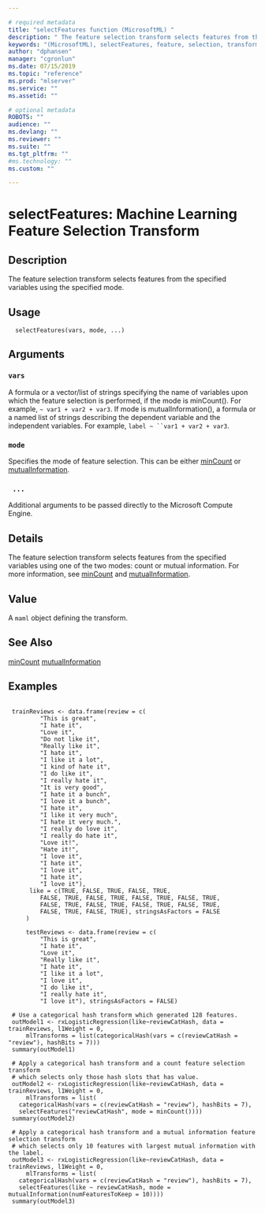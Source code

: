```yaml
--- 

# required metadata 
title: "selectFeatures function (MicrosoftML) " 
description: " The feature selection transform selects features from the specified variables using the specified mode. " 
keywords: "(MicrosoftML), selectFeatures, feature, selection, transform" 
author: "dphansen" 
manager: "cgronlun" 
ms.date: 07/15/2019
ms.topic: "reference" 
ms.prod: "mlserver" 
ms.service: "" 
ms.assetid: "" 

# optional metadata 
ROBOTS: "" 
audience: "" 
ms.devlang: "" 
ms.reviewer: "" 
ms.suite: "" 
ms.tgt_pltfrm: "" 
#ms.technology: "" 
ms.custom: "" 

--- 
```





 # selectFeatures: Machine Learning Feature Selection Transform 
 ## Description

The feature selection transform selects features from the specified
variables using the specified mode.


 ## Usage

```   
  selectFeatures(vars, mode, ...)

```

 ## Arguments



 ### `vars`
 A formula or a vector/list of strings specifying the name of variables upon which the feature selection is performed, if the mode is  minCount(). For example, `~ var1 + var2 + var3`. If mode is mutualInformation(), a formula or a named list of strings describing the dependent variable and the independent variables. For example, `label ~ ``var1 + var2 + var3`. 



 ### `mode`
 Specifies the mode of feature selection. This can be either  [minCount](minCount.md) or [mutualInformation](mutualInformation.md). 



 ### ` ...`
 Additional arguments to be passed directly to the Microsoft Compute Engine. 



 ## Details

The feature selection transform selects features from the specified
variables using one of the two modes: count or mutual information. For more
information, see [minCount](minCount.md) and [mutualInformation](mutualInformation.md).


 ## Value

A `maml` object defining the transform.

 ## See Also

[minCount](minCount.md) [mutualInformation](mutualInformation.md)

 ## Examples

 ```

  trainReviews <- data.frame(review = c( 
          "This is great",
          "I hate it",
          "Love it",
          "Do not like it",
          "Really like it",
          "I hate it",
          "I like it a lot",
          "I kind of hate it",
          "I do like it",
          "I really hate it",
          "It is very good",
          "I hate it a bunch",
          "I love it a bunch",
          "I hate it",
          "I like it very much",
          "I hate it very much.",
          "I really do love it",
          "I really do hate it",
          "Love it!",
          "Hate it!",
          "I love it",
          "I hate it",
          "I love it",
          "I hate it",
          "I love it"),
       like = c(TRUE, FALSE, TRUE, FALSE, TRUE,
          FALSE, TRUE, FALSE, TRUE, FALSE, TRUE, FALSE, TRUE,
          FALSE, TRUE, FALSE, TRUE, FALSE, TRUE, FALSE, TRUE, 
          FALSE, TRUE, FALSE, TRUE), stringsAsFactors = FALSE
      )

      testReviews <- data.frame(review = c(
          "This is great",
          "I hate it",
          "Love it",
          "Really like it",
          "I hate it",
          "I like it a lot",
          "I love it",
          "I do like it",
          "I really hate it",
          "I love it"), stringsAsFactors = FALSE)

  # Use a categorical hash transform which generated 128 features.
  outModel1 <- rxLogisticRegression(like~reviewCatHash, data = trainReviews, l1Weight = 0, 
      mlTransforms = list(categoricalHash(vars = c(reviewCatHash = "review"), hashBits = 7)))
  summary(outModel1)

  # Apply a categorical hash transform and a count feature selection transform
  # which selects only those hash slots that has value.
  outModel2 <- rxLogisticRegression(like~reviewCatHash, data = trainReviews, l1Weight = 0, 
      mlTransforms = list(
    categoricalHash(vars = c(reviewCatHash = "review"), hashBits = 7), 
    selectFeatures("reviewCatHash", mode = minCount())))
  summary(outModel2)

  # Apply a categorical hash transform and a mutual information feature selection transform
  # which selects only 10 features with largest mutual information with the label.
  outModel3 <- rxLogisticRegression(like~reviewCatHash, data = trainReviews, l1Weight = 0, 
      mlTransforms = list(
    categoricalHash(vars = c(reviewCatHash = "review"), hashBits = 7), 
    selectFeatures(like ~ reviewCatHash, mode = mutualInformation(numFeaturesToKeep = 10))))
  summary(outModel3)
```





